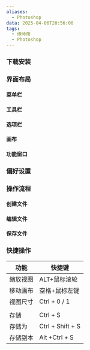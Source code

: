 ```yaml
---
aliases:
  - Photoshop
data: 2025-04-06T20:56:00
tags:
  - 缘時雨
  - Photoshop
---
```

### 下载安装
### 界面布局
#### 菜单栏
#### 工具栏
#### 选项栏
#### 画布

#### 功能窗口
### 偏好设置

### 操作流程
#### 创建文件

#### 编辑文件
#### 保存文件

### 快捷操作 

| 功能   | 快捷键              |
| ---- | ---------------- |
| 缩放视图 | ALT+鼠标滚轮         |
| 移动画布 | 空格+鼠标左键          |
| 视图尺寸 | Ctrl + 0 / 1     |
|      |                  |
| 存储   | Ctrl + S         |
| 存储为  | Ctrl + Shift + S |
| 存储副本 | Alt +Ctrl + S    |
